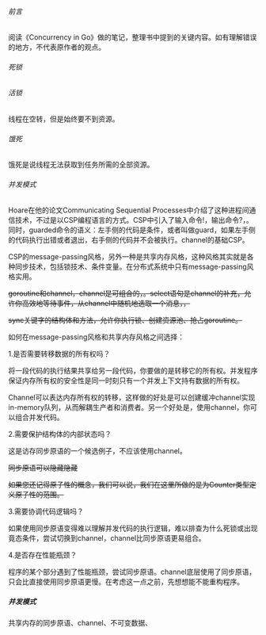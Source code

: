 ###### 前言

阅读《Concurrency in Go》做的笔记，整理书中提到的关键内容。如有理解错误的地方，不代表原作者的观点。

###### 死锁

###### 活锁

线程在空转，但是始终要不到资源。

###### 饿死

饿死是说线程无法获取到任务所需的全部资源。

###### 并发模式

Hoare在他的论文Communicating Sequential Processes中介绍了这种进程间通信技术，不过是以CSP编程语言的方式。CSP中引入了输入命令!，输出命令?，。同时，guarded命令的语义：左手侧的代码是条件，或者叫做guard，如果左手侧的代码执行出错或者退出，右手侧的代码并不会被执行。channel的基础CSP。

CSP的message-passing风格，另外一种是共享内存风格，这种风格其实就是各种同步技术，包括锁技术、条件变量。在分布式系统中只有message-passing风格实用。

~~goroutine和channel，channel是可组合的，。select语句是channel的补充，允许你高效地等待事件，从channel中随机地选取一个消息，，~~

~~sync关键字的结构体和方法，允许你执行锁、创建资源池、抢占goroutine。~~

如何在message-passing风格和共享内存风格之间选择：

1.是否需要转移数据的所有权吗？

将一段代码的执行结果共享给另一段代码，你要做的是转移它的所有权。并发程序保证内存所有权的安全性是同一时刻只有一个并发上下文持有数据的所有权。

Channel可以表达内存所有权的转移，这样做的好处是可以创建缓冲channel实现in-memory队列，从而解耦生产者和消费者。另一个好处是，使用channel，你可以组合并发代码。

2.需要保护结构体的内部状态吗？

这是访存同步原语的一个候选例子，不应该使用channel。

~~同步原语可以隐藏隐藏~~

~~如果您还记得原子性的概念，我们可以说，我们在这里所做的是为Counter类型定义原子性的范围。~~

3.需要协调代码逻辑吗？

如果使用同步原语变得难以理解并发代码的执行逻辑，难以排查为什么死锁或出现竟态条件，尝试切换到channel，channel比同步原语更易组合。

4.是否存在性能瓶颈？

程序的某个部分遇到了性能瓶颈，尝试同步原语。channel底层使用了同步原语，只会比直接使用同步原语更慢。在考虑这一点之前，先想想能不能重构程序。

##### 并发模式

共享内存的同步原语、channel、不可变数据、
